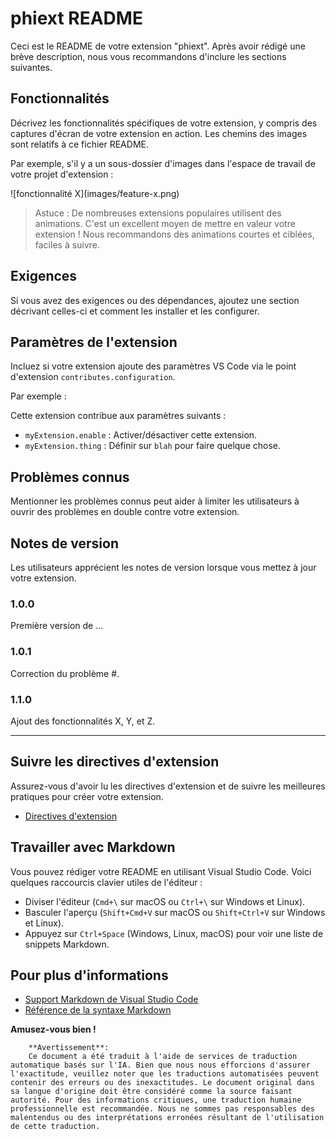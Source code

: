 # phiext README

Ceci est le README de votre extension "phiext". Après avoir rédigé une brève description, nous vous recommandons d'inclure les sections suivantes.

## Fonctionnalités

Décrivez les fonctionnalités spécifiques de votre extension, y compris des captures d'écran de votre extension en action. Les chemins des images sont relatifs à ce fichier README.

Par exemple, s'il y a un sous-dossier d'images dans l'espace de travail de votre projet d'extension :

\!\[fonctionnalité X\]\(images/feature-x.png\)

> Astuce : De nombreuses extensions populaires utilisent des animations. C'est un excellent moyen de mettre en valeur votre extension ! Nous recommandons des animations courtes et ciblées, faciles à suivre.

## Exigences

Si vous avez des exigences ou des dépendances, ajoutez une section décrivant celles-ci et comment les installer et les configurer.

## Paramètres de l'extension

Incluez si votre extension ajoute des paramètres VS Code via le point d'extension `contributes.configuration`.

Par exemple :

Cette extension contribue aux paramètres suivants :

* `myExtension.enable` : Activer/désactiver cette extension.
* `myExtension.thing` : Définir sur `blah` pour faire quelque chose.

## Problèmes connus

Mentionner les problèmes connus peut aider à limiter les utilisateurs à ouvrir des problèmes en double contre votre extension.

## Notes de version

Les utilisateurs apprécient les notes de version lorsque vous mettez à jour votre extension.

### 1.0.0

Première version de ...

### 1.0.1

Correction du problème #.

### 1.1.0

Ajout des fonctionnalités X, Y, et Z.

---

## Suivre les directives d'extension

Assurez-vous d'avoir lu les directives d'extension et de suivre les meilleures pratiques pour créer votre extension.

* [Directives d'extension](https://code.visualstudio.com/api/references/extension-guidelines)

## Travailler avec Markdown

Vous pouvez rédiger votre README en utilisant Visual Studio Code. Voici quelques raccourcis clavier utiles de l'éditeur :

* Diviser l'éditeur (`Cmd+\` sur macOS ou `Ctrl+\` sur Windows et Linux).
* Basculer l'aperçu (`Shift+Cmd+V` sur macOS ou `Shift+Ctrl+V` sur Windows et Linux).
* Appuyez sur `Ctrl+Space` (Windows, Linux, macOS) pour voir une liste de snippets Markdown.

## Pour plus d'informations

* [Support Markdown de Visual Studio Code](https://code.visualstudio.com/docs/languages/markdown)
* [Référence de la syntaxe Markdown](https://help.github.com/articles/markdown-basics/)

**Amusez-vous bien !**

        **Avertissement**:
        Ce document a été traduit à l'aide de services de traduction automatique basés sur l'IA. Bien que nous nous efforcions d'assurer l'exactitude, veuillez noter que les traductions automatisées peuvent contenir des erreurs ou des inexactitudes. Le document original dans sa langue d'origine doit être considéré comme la source faisant autorité. Pour des informations critiques, une traduction humaine professionnelle est recommandée. Nous ne sommes pas responsables des malentendus ou des interprétations erronées résultant de l'utilisation de cette traduction.